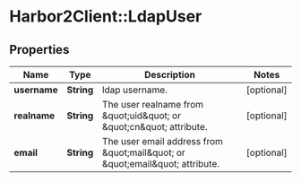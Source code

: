 # Harbor2Client::LdapUser

## Properties
Name | Type | Description | Notes
------------ | ------------- | ------------- | -------------
**username** | **String** | ldap username. | [optional] 
**realname** | **String** | The user realname from \&quot;uid\&quot; or \&quot;cn\&quot; attribute. | [optional] 
**email** | **String** | The user email address from \&quot;mail\&quot; or \&quot;email\&quot; attribute. | [optional] 


